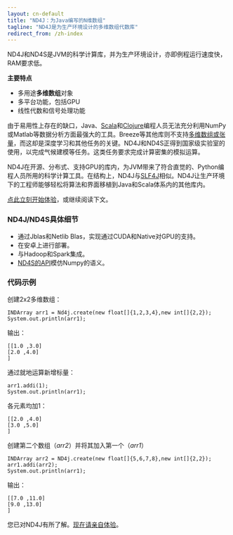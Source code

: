 ```yaml
---
layout: cn-default
title: "ND4J：为Java编写的N维数组"
tagline: "ND4J是为生产环境设计的多维数组代数库"
redirect_from: /zh-index
---
```




ND4J和ND4S是JVM的科学计算库，并为生产环境设计，亦即例程运行速度快，RAM要求低。

**主要特点**

* 多用途**多维数组**对象
* 多平台功能，包括GPU
* 线性代数和信号处理功能

由于易用性上存在的缺口，Java、[Scala](http://nd4j.org/scala.html)和[Clojure](https://github.com/whilo/clj-nd4j)编程人员无法充分利用NumPy或Matlab等数据分析方面最强大的工具。Breeze等其他库则不支持[多维数组或张量](../tensor)，而这却是深度学习和其他任务的关键。ND4J和ND4S正得到国家级实验室的使用，以完成气候建模等任务。这类任务要求完成计算密集的模拟运算。  

ND4J在开源、分布式、支持GPU的库内，为JVM带来了符合直觉的、Python编程人员所用的科学计算工具。在结构上，ND4J与[SLF4J](http://www.slf4j.org/)相似。ND4J让生产环境下的工程师能够轻松将算法和界面移植到Java和Scala体系内的其他库内。

[点此立刻开始体验](../zh-getstarted.html)，或继续阅读下文。

### ND4J/ND4S具体细节

* 通过Jblas和Netlib Blas，实现通过CUDA和Native对GPU的支持。
* 在安卓上进行部署。
* 与Hadoop和Spark集成。
* [ND4S的API](https://github.com/deeplearning4j/nd4s)模仿Numpy的语义。

### 代码示例

创建2x2多维数组：

    INDArray arr1 = Nd4j.create(new float[]{1,2,3,4},new int[]{2,2});
    System.out.println(arr1);

输出：

    [[1.0 ,3.0]
    [2.0 ,4.0]
    ]

通过就地运算新增标量：

    arr1.addi(1);
    System.out.println(arr1);

各元素均加1：

    [[2.0 ,4.0]
    [3.0 ,5.0]
    ]

创建第二个数组（_arr2_）并将其加入第一个（_arr1_）

    INDArray arr2 = ND4j.create(new float[]{5,6,7,8},new int[]{2,2});
    arr1.addi(arr2);
    System.out.println(arr1);

输出：

    [[7.0 ,11.0]
    [9.0 ,13.0]
    ]

您已对ND4J有所了解。[现在请亲自体验](../zh-getstarted.html)。
